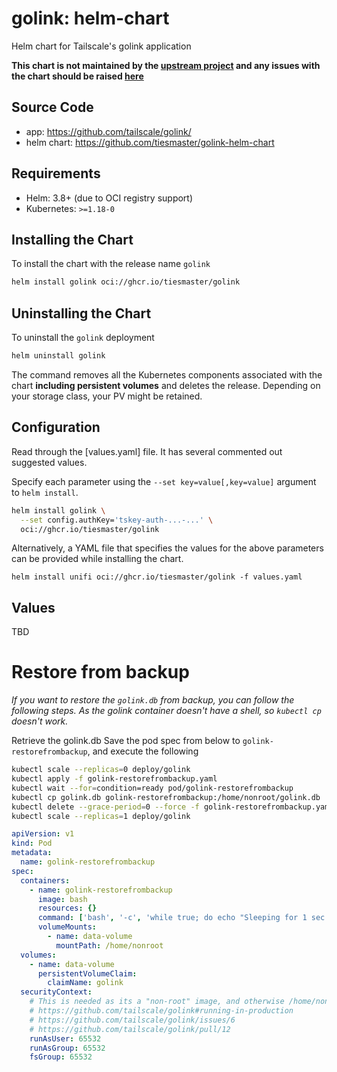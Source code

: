 # golink: helm-chart

Helm chart for Tailscale's golink application

**This chart is not maintained by the [upstream project](https://github.com/tailscale/golink/) and any issues with the chart should be raised [here](https://github.com/tiesmaster/golink-helm-chart/issues/new)**

## Source Code

 * app: <https://github.com/tailscale/golink/>
 * helm chart: <https://github.com/tiesmaster/golink-helm-chart>

## Requirements

- Helm: 3.8+ (due to OCI registry support)
- Kubernetes: `>=1.18-0`

## Installing the Chart

To install the chart with the release name `golink`

```sh
helm install golink oci://ghcr.io/tiesmaster/golink
```

## Uninstalling the Chart

To uninstall the `golink` deployment

```sh
helm uninstall golink
```

The command removes all the Kubernetes components associated with the chart **including persistent volumes** and deletes the release. Depending on your storage class, your PV might be retained.

## Configuration

Read through the [values.yaml] file. It has several commented out suggested values.

Specify each parameter using the `--set key=value[,key=value]` argument to `helm install`.

```sh
helm install golink \
  --set config.authKey='tskey-auth-...-...' \
  oci://ghcr.io/tiesmaster/golink
```

Alternatively, a YAML file that specifies the values for the above parameters can be provided while installing the chart.

```console
helm install unifi oci://ghcr.io/tiesmaster/golink -f values.yaml
```
## Values

TBD

# Restore from backup

_If you want to restore the `golink.db` from backup, you can follow the following steps. As the
golink container doesn't have a shell, so `kubectl cp` doesn't work._

Retrieve the golink.db Save the pod spec from below to `golink-restorefrombackup`, and execute the following

```sh
kubectl scale --replicas=0 deploy/golink
kubectl apply -f golink-restorefrombackup.yaml
kubectl wait --for=condition=ready pod/golink-restorefrombackup
kubectl cp golink.db golink-restorefrombackup:/home/nonroot/golink.db
kubectl delete --grace-period=0 --force -f golink-restorefrombackup.yaml
kubectl scale --replicas=1 deploy/golink
```

```yaml
apiVersion: v1
kind: Pod
metadata:
  name: golink-restorefrombackup
spec:
  containers:
    - name: golink-restorefrombackup
      image: bash
      resources: {}
      command: ['bash', '-c', 'while true; do echo "Sleeping for 1 sec ($(date))"; sleep 1; done']
      volumeMounts:
        - name: data-volume
          mountPath: /home/nonroot
  volumes:
    - name: data-volume
      persistentVolumeClaim:
        claimName: golink
  securityContext:
    # This is needed as its a "non-root" image, and otherwise /home/nonroot cannot be written to
    # https://github.com/tailscale/golink#running-in-production
    # https://github.com/tailscale/golink/issues/6
    # https://github.com/tailscale/golink/pull/12
    runAsUser: 65532
    runAsGroup: 65532
    fsGroup: 65532
```
